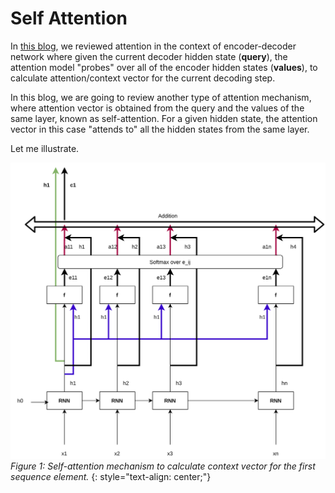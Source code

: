# Self Attention

In [this blog](https://nonlocal.github.io/2020/04/07/attention.html), we reviewed attention in the context of encoder-decoder network where given the current decoder hidden state (**query**), the attention model "probes" over all of the encoder hidden states (**values**), to calculate attention/context vector for the current decoding step.

In this blog, we are going to review another type of attention mechanism, where attention vector is obtained from the query and the values of the same layer, known as self-attention. For a given hidden state, the attention vector in this case "attends to" all the hidden states from the same layer.

Let me illustrate. 

![](/images/Attention.jpg "Self Attention")
*Figure 1: Self-attention mechanism to calculate context vector for the first sequence element.*
{: style="text-align: center;"}
